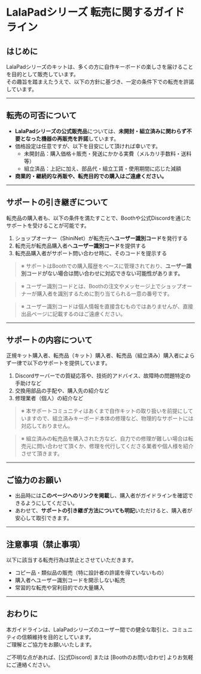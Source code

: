 # LalaPadシリーズ 転売に関するガイドライン

## はじめに

LalaPadシリーズのキットは、多くの方に自作キーボードの楽しさを届けることを目的として販売しています。  
その趣旨を踏まえたうえで、以下の方針に基づき、一定の条件下での転売を許諾しています。

---

## 転売の可否について

- **LalaPadシリーズの公式販売品**については、**未開封・組立済みに関わらず不要となった機器の再販売を許諾**しています。
- 価格設定は任意ですが、以下を目安にして頂ければ幸いです。
  - 未開封品：購入価格＋販売・発送にかかる実費（メルカリ手数料・送料等）
  - 組立済品：上記に加え、部品代・組立工賃・使用期間に応じた減額
- **商業的・継続的な再販や、転売目的での購入はご遠慮ください。**

---

## サポートの引き継ぎについて

転売品の購入者も、以下の条件を満たすことで、Boothや公式Discordを通じたサポートを受けることが可能です。

1. ショップオーナー（ShiniNet）が転売元へ**ユーザー識別コード**を発行する
2. 転売元が転売品購入者へ**ユーザー識別コード**を提供する
3. 転売品購入者がサポート問い合わせ時に、そのコードを提示する

> ※ サポートはBoothでの購入履歴をベースに管理されており、**ユーザー識別コードがない場合は問い合わせに対応できない可能性があります。**

> ※ ユーザー識別コードとは、Boothの注文やメッセージ上でショップオーナーが購入者を識別するために割り当てられる一意の番号です。

> ※ ユーザー識別コードは個人情報を直接含むものではありませんが、直接出品ページに記載するのはご遠慮ください。


---

## サポートの内容について

正規キット購入者、転売品（キット）購入者、転売品（組立済み）購入者によらず一律で以下のサポートを提供しています。

1. Discordサーバーでの質疑応答や、技術的アドバイス、故障時の問題特定の手助けなど
2. 交換用部品の手配や、購入先の紹介など
3. 修理業者（個人）の紹介など


> ※ 本サポートコミュニティはあくまで自作キットの取り扱いを前提にしていますので、組立済みキーボード本体の修理など、物理的なサポートには対応しておりません。

> ※ 組立済みの転売品を購入された方など、自力での修理が難しい場合は転売元に問い合わせて頂くか、修理を代行してくださる業者や個人様を紹介させて頂きます。

---

## ご協力のお願い

- 出品時には**このページへのリンクを掲載**し、購入者がガイドラインを確認できるようにしてください。
- あわせて、**サポートの引き継ぎ方法についても明記**いただけると、購入者が安心して取引できます。

---

## 注意事項（禁止事項）

以下に該当する転売行為は禁止とさせていただきます。

- コピー品・類似品の販売（特に設計者の許諾を得ていないもの）
- 購入者へユーザー識別コードを開示しない転売
- 常習的な転売や営利目的での大量購入

---

## おわりに

本ガイドラインは、LalaPadシリーズのユーザー間での健全な取引と、コミュニティの信頼維持を目的としています。  
ご理解とご協力をお願いいたします。

ご不明な点があれば、[公式Discord] または [Boothのお問い合わせ] よりお気軽にご連絡ください。
